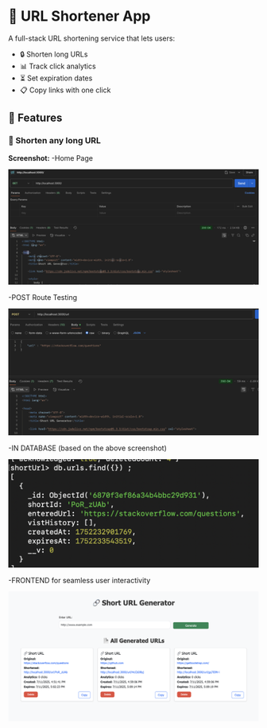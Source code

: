 # 🔗 URL Shortener App

A full-stack URL shortening service that lets users:
- 🔒 Shorten long URLs
- 📊 Track click analytics
- ⏳ Set expiration dates
- 📋 Copy links with one click


## 🚀 Features

### 🔐 Shorten any long URL

**Screenshot:**
-Home Page

![Shorten URL](screenshots/GET.png)

-POST Route Testing 

![Shorten URL](screenshots/POST.png)

-IN DATABASE (based on the above screenshot)

![Shorten URL](screenshots/POST_response.png)

-FRONTEND for seamless user interactivity

![Shorten URL](screenshots/FRONTEND.png)
